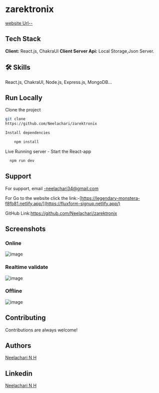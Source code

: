# zarektronix


[website Url--](https://fluxform-signup.netlify.app/)

## Tech Stack
**Client:** React.js, ChakraUI
**Client Server Api:** Local Storage,Json Server.
## 🛠 Skills
React.js, ChakraUI, Node.js, Express.js, MongoDB...


## Run Locally

Clone the project
```bash
git clone
https://github.com/Neelachari/zarektronix

Install dependencies

    npm install

```
Live Running server  -
Start the React-app

```bash
  npm run dev
```


## Support
For support, email -neelachari34@gmail.com 

For Go to the website click the link:-[https://legendary-monstera-f8fb81.netlify.app/](https://fluxform-signup.netlify.app/)

GitHub Link:https://github.com/Neelachari/zarektronix
## Screenshots

### Online
![image](https://github.com/Neelachari/zarektronix/assets/112808279/6ec479a0-d364-476d-8db9-dceb3cf02b8f)

### Realtime validate
![image](https://github.com/Neelachari/zarektronix/assets/112808279/b7816607-3225-47d4-becb-df76f5c0b69b)

### Offline
![image](https://github.com/Neelachari/zarektronix/assets/112808279/160a9a35-b9ff-4e29-b2de-20232a87c66a)




## Contributing

Contributions are always welcome!
## Authors

 [Neelachari N H](https://github.com/Neelachari)
## Linkedin

 [Neelachari N H](https://www.linkedin.com/in/neelesh-n-h-2704a7196/)
 

 
 
 
 
 


 
